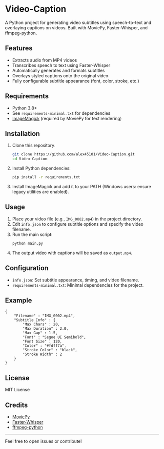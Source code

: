 # Video-Caption

A Python project for generating video subtitles using speech-to-text and overlaying captions on videos. Built with MoviePy, Faster-Whisper, and ffmpeg-python.

## Features
- Extracts audio from MP4 videos
- Transcribes speech to text using Faster-Whisper
- Automatically generates and formats subtitles
- Overlays styled captions onto the original video
- Fully configurable subtitle appearance (font, color, stroke, etc.)

## Requirements
- Python 3.8+
- See `requirements-minimal.txt` for dependencies
- [ImageMagick](https://imagemagick.org/) (required by MoviePy for text rendering)

## Installation
1. Clone this repository:
   ```sh
   git clone https://github.com/alex45101/Video-Caption.git
   cd Video-Caption
   ```
2. Install Python dependencies:
   ```sh
   pip install -r requirements.txt
   ```
3. Install ImageMagick and add it to your PATH (Windows users: ensure legacy utilities are enabled).

## Usage
1. Place your video file (e.g., `IMG_0002.mp4`) in the project directory.
2. Edit `info.json` to configure subtitle options and specify the video filename.
3. Run the main script:
   ```sh
   python main.py
   ```
4. The output video with captions will be saved as `output.mp4`.

## Configuration
- `info.json`: Set subtitle appearance, timing, and video filename.
- `requirements-minimal.txt`: Minimal dependencies for the project.

## Example
```
{
    "Filename" : "IMG_0002.mp4",
    "Subtitle Info" : {
        "Max Chars" : 20,
        "Max Duration" : 2.0,
        "Max Gap" : 1.5,
        "Font" : "Segoe UI Semibold",
        "Font Size" : 120,
        "Color" : "#fdff7a",
        "Stroke Color" : "black",
        "Stroke Width" : 2
    }
}
```

## License
MIT License

## Credits
- [MoviePy](https://zulko.github.io/moviepy/)
- [Faster-Whisper](https://github.com/SYSTRAN/faster-whisper)
- [ffmpeg-python](https://github.com/kkroening/ffmpeg-python)

---

Feel free to open issues or contribute!
